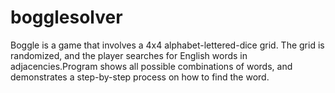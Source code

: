 # bogglesolver
Boggle is a game that involves a 4x4 alphabet-lettered-dice grid. The grid is randomized, and the player searches for English words in adjacencies.Program shows all possible combinations of words, and demonstrates a step-by-step process on how to find the word.
